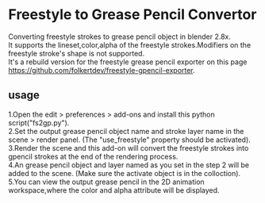 # Freestyle to Grease Pencil Convertor
Converting freestyle strokes to grease pencil object in blender 2.8x.\
It supports the lineset,color,alpha of the freestyle strokes.Modifiers on the freestyle stroke's shape is not supported.\
It's a rebuild version for the freestyle grease pencil exporter on this page https://github.com/folkertdev/freestyle-gpencil-exporter.
## usage
1.Open the edit > preferences > add-ons and install this python script("fs2gp.py").\
2.Set the output grease pencil object name and stroke layer name in the scene > render panel. (The "use_freestyle" property should be activated).\
3.Render the scene and this add-on will convert the freestyle strokes into gpencil strokes at the end of the rendering process.\
4.An grease pencil object and layer named as you set in the step 2 will be added to the scene. (Make sure the activate object is in the colloction).\
5.You can view the output grease pencil in the 2D animation workspace,where the color and alpha attribute will be displayed.
